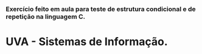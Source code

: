 ### Exercício feito em aula para teste de estrutura condicional e de repetição na linguagem C. 
# UVA - Sistemas de Informação.
